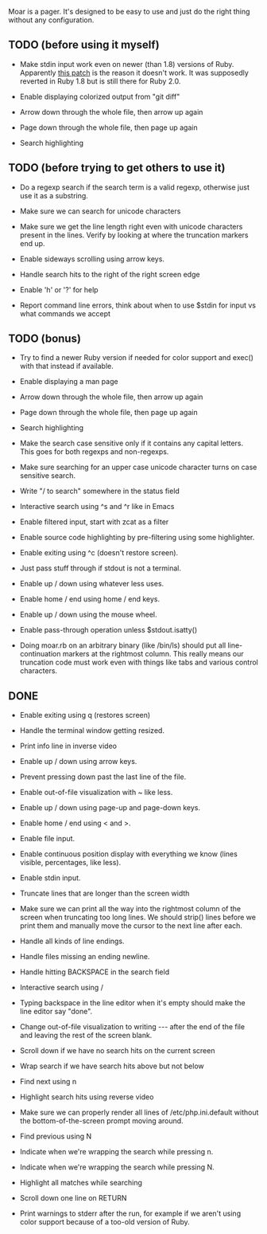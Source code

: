 Moar is a pager.  It's designed to be easy to use and just do the
right thing without any configuration.

TODO (before using it myself)
-----------------------------
* Make stdin input work even on newer (than 1.8) versions of
  Ruby. Apparently
  [this patch](http://svn.ruby-lang.org/cgi-bin/viewvc.cgi/trunk/io.c?r1=7641&r2=7649&diff_format=h)
  is the reason it doesn't work. It was supposedly reverted in Ruby
  1.8 but is still there for Ruby 2.0.

* Enable displaying colorized output from "git diff"
 * Arrow down through the whole file, then arrow up again
 * Page down through the whole file, then page up again
 * Search highlighting


TODO (before trying to get others to use it)
--------------------------------------------
* Do a regexp search if the search term is a valid regexp, otherwise
  just use it as a substring.

* Make sure we can search for unicode characters

* Make sure we get the line length right even with unicode characters
  present in the lines.  Verify by looking at where the truncation
  markers end up.

* Enable sideways scrolling using arrow keys.

* Handle search hits to the right of the right screen edge

* Enable 'h' or '?' for help

* Report command line errors, think about when to use $stdin for input
  vs what commands we accept


TODO (bonus)
------------
* Try to find a newer Ruby version if needed for color support and
  exec() with that instead if available.

* Enable displaying a man page
 * Arrow down through the whole file, then arrow up again
 * Page down through the whole file, then page up again
 * Search highlighting

* Make the search case sensitive only if it contains any capital
  letters.  This goes for both regexps and non-regexps.

* Make sure searching for an upper case unicode character turns on
  case sensitive search.

* Write "/ to search" somewhere in the status field

* Interactive search using ^s and ^r like in Emacs

* Enable filtered input, start with zcat as a filter

* Enable source code highlighting by pre-filtering using some
  highlighter.

* Enable exiting using ^c (doesn't restore screen).

* Just pass stuff through if stdout is not a terminal.

* Enable up / down using whatever less uses.

* Enable home / end using home / end keys.

* Enable up / down using the mouse wheel.

* Enable pass-through operation unless $stdout.isatty()

* Doing moar.rb on an arbitrary binary (like /bin/ls) should put all
  line-continuation markers at the rightmost column.  This really
  means our truncation code must work even with things like tabs and
  various control characters.


DONE
----
* Enable exiting using q (restores screen)

* Handle the terminal window getting resized.

* Print info line in inverse video

* Enable up / down using arrow keys.

* Prevent pressing down past the last line of the file.

* Enable out-of-file visualization with ~ like less.

* Enable up / down using page-up and page-down keys.

* Enable home / end using < and >.

* Enable file input.

* Enable continuous position display with everything we know (lines
  visible, percentages, like less).

* Enable stdin input.

* Truncate lines that are longer than the screen width

* Make sure we can print all the way into the rightmost column of the
  screen when truncating too long lines.  We should strip() lines
  before we print them and manually move the cursor to the next line
  after each.

* Handle all kinds of line endings.

* Handle files missing an ending newline.

* Handle hitting BACKSPACE in the search field

* Interactive search using /

* Typing backspace in the line editor when it's empty should make the
  line editor say "done".

* Change out-of-file visualization to writing --- after the end of the
  file and leaving the rest of the screen blank.

* Scroll down if we have no search hits on the current screen

* Wrap search if we have search hits above but not below

* Find next using n

* Highlight search hits using reverse video

* Make sure we can properly render all lines of /etc/php.ini.default
  without the bottom-of-the-screen prompt moving around.

* Find previous using N

* Indicate when we're wrapping the search while pressing n.

* Indicate when we're wrapping the search while pressing N.

* Highlight all matches while searching

* Scroll down one line on RETURN

* Print warnings to stderr after the run, for example if we aren't
  using color support because of a too-old version of Ruby.
